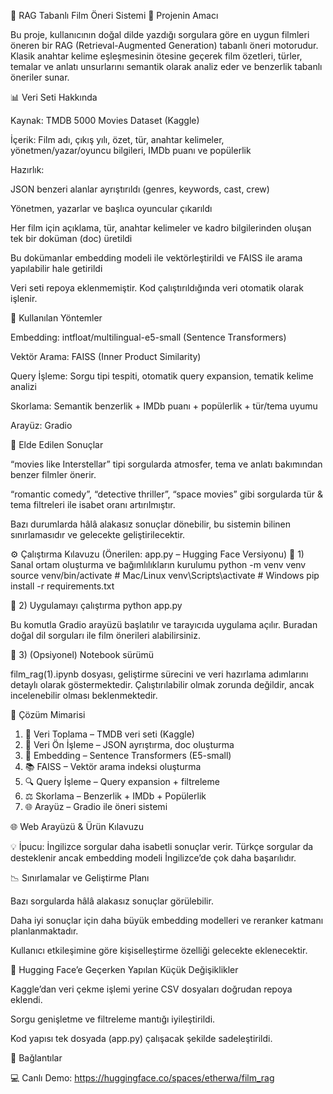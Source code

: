 🎥 RAG Tabanlı Film Öneri Sistemi
📌 Projenin Amacı

Bu proje, kullanıcının doğal dilde yazdığı sorgulara göre en uygun filmleri öneren bir RAG (Retrieval-Augmented Generation) tabanlı öneri motorudur.
Klasik anahtar kelime eşleşmesinin ötesine geçerek film özetleri, türler, temalar ve anlatı unsurlarını semantik olarak analiz eder ve benzerlik tabanlı öneriler sunar.

📊 Veri Seti Hakkında

Kaynak: TMDB 5000 Movies Dataset (Kaggle)

İçerik: Film adı, çıkış yılı, özet, tür, anahtar kelimeler, yönetmen/yazar/oyuncu bilgileri, IMDb puanı ve popülerlik

Hazırlık:

JSON benzeri alanlar ayrıştırıldı (genres, keywords, cast, crew)

Yönetmen, yazarlar ve başlıca oyuncular çıkarıldı

Her film için açıklama, tür, anahtar kelimeler ve kadro bilgilerinden oluşan tek bir doküman (doc) üretildi

Bu dokümanlar embedding modeli ile vektörleştirildi ve FAISS ile arama yapılabilir hale getirildi

Veri seti repoya eklenmemiştir. Kod çalıştırıldığında veri otomatik olarak işlenir.


🧠 Kullanılan Yöntemler

Embedding: intfloat/multilingual-e5-small (Sentence Transformers)

Vektör Arama: FAISS (Inner Product Similarity)

Query İşleme: Sorgu tipi tespiti, otomatik query expansion, tematik kelime analizi

Skorlama: Semantik benzerlik + IMDb puanı + popülerlik + tür/tema uyumu

Arayüz: Gradio


🧪 Elde Edilen Sonuçlar

“movies like Interstellar” tipi sorgularda atmosfer, tema ve anlatı bakımından benzer filmler önerir.

“romantic comedy”, “detective thriller”, “space movies” gibi sorgularda tür & tema filtreleri ile isabet oranı artırılmıştır.

Bazı durumlarda hâlâ alakasız sonuçlar dönebilir, bu sistemin bilinen sınırlamasıdır ve gelecekte geliştirilecektir.


⚙️ Çalıştırma Kılavuzu (Önerilen: app.py – Hugging Face Versiyonu)
🔹 1) Sanal ortam oluşturma ve bağımlılıkların kurulumu
python -m venv venv
source venv/bin/activate       # Mac/Linux
venv\Scripts\activate          # Windows
pip install -r requirements.txt

🔹 2) Uygulamayı çalıştırma
python app.py


Bu komutla Gradio arayüzü başlatılır ve tarayıcıda uygulama açılır. Buradan doğal dil sorguları ile film önerileri alabilirsiniz.

🔹 3) (Opsiyonel) Notebook sürümü

film_rag(1).ipynb dosyası, geliştirme sürecini ve veri hazırlama adımlarını detaylı olarak göstermektedir. Çalıştırılabilir olmak zorunda değildir, ancak incelenebilir olması beklenmektedir.


🧱 Çözüm Mimarisi

1. 📁 Veri Toplama – TMDB veri seti (Kaggle)
2. 🧹 Veri Ön İşleme – JSON ayrıştırma, doc oluşturma
3. 🧠 Embedding – Sentence Transformers (E5-small)
4. 📚 FAISS – Vektör arama indeksi oluşturma
5. 🔍 Query İşleme – Query expansion + filtreleme
6. ⚖️ Skorlama – Benzerlik + IMDb + Popülerlik
7. 🌐 Arayüz – Gradio ile öneri sistemi


🌐 Web Arayüzü & Ürün Kılavuzu

💡 İpucu: İngilizce sorgular daha isabetli sonuçlar verir. Türkçe sorgular da desteklenir ancak embedding modeli İngilizce’de çok daha başarılıdır.


📉 Sınırlamalar ve Geliştirme Planı

Bazı sorgularda hâlâ alakasız sonuçlar görülebilir.

Daha iyi sonuçlar için daha büyük embedding modelleri ve reranker katmanı planlanmaktadır.

Kullanıcı etkileşimine göre kişiselleştirme özelliği gelecekte eklenecektir.


🔄 Hugging Face’e Geçerken Yapılan Küçük Değişiklikler

Kaggle’dan veri çekme işlemi yerine CSV dosyaları doğrudan repoya eklendi.

Sorgu genişletme ve filtreleme mantığı iyileştirildi.

Kod yapısı tek dosyada (app.py) çalışacak şekilde sadeleştirildi.


🔗 Bağlantılar

💻 Canlı Demo: https://huggingface.co/spaces/etherwa/film_rag

